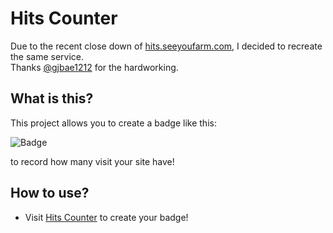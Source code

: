 # Hits Counter

Due to the recent close down of [hits.seeyoufarm.com](https://github.com/gjbae1212/hit-counter), I decided to recreate the same service. <br>Thanks <a href="https://github.com/gjbae1212">@gjbae1212</a> for the hardworking.

## What is this?

This project allows you to create a badge like this:

![Badge](https://hitscounter.dev/api/hit?url=https%3A%2F%2Fgithub.com%2Fdonaldzou%2Fhits-counter&label=Visitor&icon=github&color=%23198754)

to record how many visit your site have!

## How to use?
- Visit [Hits Counter](https://hitscounter.dev) to create your badge!